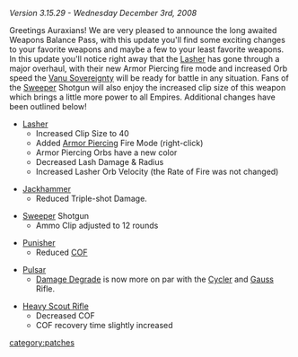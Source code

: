 _Version 3.15.29 - Wednesday December 3rd, 2008_

Greetings Auraxians! We are very pleased to announce the long awaited
Weapons Balance Pass, with this update you'll find some exciting changes
to your favorite weapons and maybe a few to your least favorite weapons.
In this update you'll notice right away that the
[Lasher](../weapons/Lasher.md) has gone through a major overhaul, with
their new Armor Piercing fire mode and increased Orb speed the [Vanu
Sovereignty](../etc/Vanu_Sovereignty.md) will be ready for battle in
any situation. Fans of the [Sweeper](../weapons/Sweeper.md) Shotgun will
also enjoy the increased clip size of this weapon which brings a little
more power to all Empires. Additional changes have been outlined below!

- [Lasher](../weapons/Lasher.md)
  - Increased Clip Size to 40
  - Added [Armor Piercing](../terminology/Armor_Piercing.md) Fire Mode
    (right-click)
  - Armor Piercing Orbs have a new color
  - Decreased Lash Damage & Radius
  - Increased Lasher Orb Velocity (the Rate of Fire was not changed)

<!-- -->

- [Jackhammer](../weapons/Jackhammer.md)
  - Reduced Triple-shot Damage.

<!-- -->

- [Sweeper](../weapons/Sweeper.md) Shotgun
  - Ammo Clip adjusted to 12 rounds

<!-- -->

- [Punisher](../weapons/Punisher.md)
  - Reduced [COF](COF.md)

<!-- -->

- [Pulsar](../weapons/Pulsar.md)
  - [Damage Degrade](../terminology/Damage_Degradation.md) is now more on
    par with the [Cycler](../weapons/Cycler.md) and
    [Gauss](../weapons/Gauss.md) Rifle.

<!-- -->

- [Heavy Scout Rifle](../weapons/Heavy_Scout_Rifle.md)
  - Decreased COF
  - COF recovery time slightly increased

[category:patches](category:patches.md)
